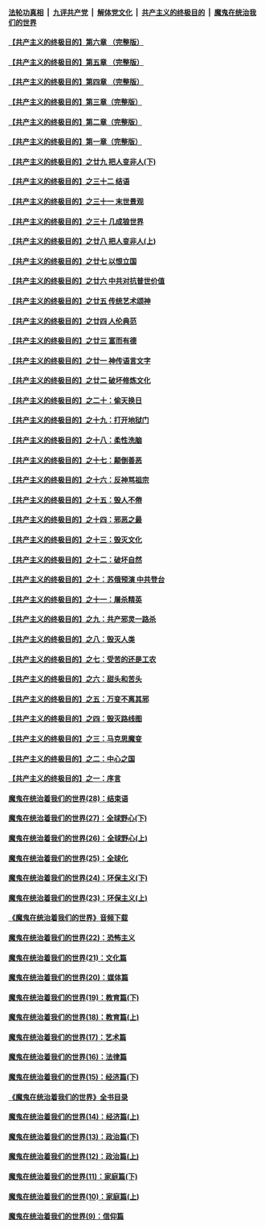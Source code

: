 

####  [法轮功真相](../../../../basic/blob/master/README.md?t=07060031) &nbsp;|&nbsp; [九评共产党](../../../../9ping.md/blob/master/README.md?t=07060031) &nbsp;|&nbsp; [解体党文化](../../../../jtdwh.md/blob/master/README.md?t=07060031)  &nbsp;|&nbsp; [共产主义的终极目的](../../../../gczydzjmd.md/blob/master/README.md?t=07060031) &nbsp;|&nbsp; [魔鬼在统治我们的世界](../../../../mgztzwmdsj.md/blob/master/README.md?t=07060031) 

#### [【共产主义的终极目的】第六章 （完整版）](../pages/nsc422/n11428913.md?t=07060031) 

#### [【共产主义的终极目的】第五章 （完整版）](../pages/nsc422/n11428912.md?t=07060031) 

#### [【共产主义的终极目的】第四章 （完整版）](../pages/nsc422/n11428907.md?t=07060031) 

#### [【共产主义的终极目的】第三章（完整版）](../pages/nsc422/n11428848.md?t=07060031) 

#### [【共产主义的终极目的】第二章（完整版）](../pages/nsc422/n11428831.md?t=07060031) 

#### [【共产主义的终极目的】第一章（完整版）](../pages/nsc422/n11417651.md?t=07060031) 

#### [【共产主义的终极目的】之廿九 把人变非人(下)](../pages/nsc422/n11344140.md?t=07060031) 

#### [【共产主义的终极目的】之三十二 结语](../pages/nsc422/n11360535.md?t=07060031) 

#### [【共产主义的终极目的】之三十一 末世景观](../pages/nsc422/n11351129.md?t=07060031) 

#### [【共产主义的终极目的】之三十 几成狼世界](../pages/nsc422/n11348280.md?t=07060031) 

#### [【共产主义的终极目的】之廿八 把人变非人(上)](../pages/nsc422/n11340492.md?t=07060031) 

#### [【共产主义的终极目的】之廿七 以恨立国](../pages/nsc422/n11336944.md?t=07060031) 

#### [【共产主义的终极目的】之廿六 中共对抗普世价值](../pages/nsc422/n11324785.md?t=07060031) 

#### [【共产主义的终极目的】之廿五 传统艺术颂神](../pages/nsc422/n11296396.md?t=07060031) 

#### [【共产主义的终极目的】之廿四 人伦典范](../pages/nsc422/n11296397.md?t=07060031) 

#### [【共产主义的终极目的】之廿三 富而有德](../pages/nsc422/n11283598.md?t=07060031) 

#### [【共产主义的终极目的】之廿一 神传语言文字](../pages/nsc422/n11263265.md?t=07060031) 

#### [【共产主义的终极目的】之廿二 破坏修炼文化](../pages/nsc422/n11245728.md?t=07060031) 

#### [【共产主义的终极目的】之二十：偷天换日](../pages/nsc422/n11238846.md?t=07060031) 

#### [【共产主义的终极目的】之十九：打开地狱门](../pages/nsc422/n11206376.md?t=07060031) 

#### [【共产主义的终极目的】之十八：柔性洗脑](../pages/nsc422/n11199994.md?t=07060031) 

#### [【共产主义的终极目的】之十七：颠倒善恶](../pages/nsc422/n11179782.md?t=07060031) 

#### [【共产主义的终极目的】之十六：反神骂祖宗](../pages/nsc422/n11166798.md?t=07060031) 

#### [【共产主义的终极目的】之十五：毁人不倦](../pages/nsc422/n11166792.md?t=07060031) 

#### [【共产主义的终极目的】之十四：邪恶之最](../pages/nsc422/n11150249.md?t=07060031) 

#### [【共产主义的终极目的】之十三：毁灭文化](../pages/nsc422/n11135227.md?t=07060031) 

#### [【共产主义的终极目的】之十二：破坏自然](../pages/nsc422/n11135214.md?t=07060031) 

#### [【共产主义的终极目的】之十：苏俄预演 中共登台](../pages/nsc422/n11118424.md?t=07060031) 

#### [【共产主义的终极目的】之十一：屠杀精英](../pages/nsc422/n11118442.md?t=07060031) 

#### [【共产主义的终极目的】之九：共产邪灵一路杀](../pages/nsc422/n11114139.md?t=07060031) 

#### [【共产主义的终极目的】之八：毁灭人类](../pages/nsc422/n11108503.md?t=07060031) 

#### [【共产主义的终极目的】之七：受苦的还是工农](../pages/nsc422/n11101809.md?t=07060031) 

#### [【共产主义的终极目的】之六：甜头和苦头](../pages/nsc422/n11096971.md?t=07060031) 

#### [【共产主义的终极目的】之五：万变不离其邪](../pages/nsc422/n11091285.md?t=07060031) 

#### [【共产主义的终极目的】之四：毁灭路线图](../pages/nsc422/n11086284.md?t=07060031) 

#### [【共产主义的终极目的】之三：马克思魔变](../pages/nsc422/n11061941.md?t=07060031) 

#### [【共产主义的终极目的】之二：中心之国](../pages/nsc422/n11047728.md?t=07060031) 

#### [【共产主义的终极目的】之一：序言](../pages/nsc422/n11086077.md?t=07060031) 

#### [魔鬼在统治着我们的世界(28)：结束语](../pages/nsc422/n10936246.md?t=07060031) 

#### [魔鬼在统治着我们的世界(27)：全球野心(下)](../pages/nsc422/n10928319.md?t=07060031) 

#### [魔鬼在统治着我们的世界(26)：全球野心(上)](../pages/nsc422/n10900318.md?t=07060031) 

#### [魔鬼在统治着我们的世界(25)：全球化](../pages/nsc422/n10788205.md?t=07060031) 

#### [魔鬼在统治着我们的世界(24)：环保主义(下)](../pages/nsc422/n10695307.md?t=07060031) 

#### [魔鬼在统治着我们的世界(23)：环保主义(上)](../pages/nsc422/n10688613.md?t=07060031) 

#### [《魔鬼在统治着我们的世界》音频下载](../pages/nsc422/n10635553.md?t=07060031) 

#### [魔鬼在统治着我们的世界(22)：恐怖主义](../pages/nsc422/n10614727.md?t=07060031) 

#### [魔鬼在统治着我们的世界(21)：文化篇](../pages/nsc422/n10597706.md?t=07060031) 

#### [魔鬼在统治着我们的世界(20)：媒体篇](../pages/nsc422/n10586579.md?t=07060031) 

#### [魔鬼在统治着我们的世界(19)：教育篇(下)](../pages/nsc422/n10564808.md?t=07060031) 

#### [魔鬼在统治着我们的世界(18)：教育篇(上)](../pages/nsc422/n10526970.md?t=07060031) 

#### [魔鬼在统治着我们的世界(17)：艺术篇](../pages/nsc422/n10499093.md?t=07060031) 

#### [魔鬼在统治着我们的世界(16)：法律篇](../pages/nsc422/n10485969.md?t=07060031) 

#### [魔鬼在统治着我们的世界(15)：经济篇(下)](../pages/nsc422/n10469975.md?t=07060031) 

#### [《魔鬼在统治着我们的世界》全书目录](../pages/nsc422/n10464261.md?t=07060031) 

#### [魔鬼在统治着我们的世界(14)：经济篇(上)](../pages/nsc422/n10457370.md?t=07060031) 

#### [魔鬼在统治着我们的世界(13)：政治篇(下)](../pages/nsc422/n10448270.md?t=07060031) 

#### [魔鬼在统治着我们的世界(12)：政治篇(上)](../pages/nsc422/n10444576.md?t=07060031) 

#### [魔鬼在统治着我们的世界(11)：家庭篇(下)](../pages/nsc422/n10440961.md?t=07060031) 

#### [魔鬼在统治着我们的世界(10)：家庭篇(上)](../pages/nsc422/n10435448.md?t=07060031) 

#### [魔鬼在统治着我们的世界(9)：信仰篇](../pages/nsc422/n10432159.md?t=07060031) 

